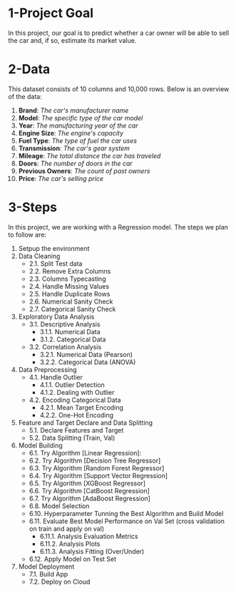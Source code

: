 # __1-Project Goal__
In this project, our goal is to predict whether a car owner will be able to sell the car and, if so, estimate its market value.

# __2-Data__
This dataset consists of 10 columns and 10,000 rows. Below is an overview of the data:
1. __Brand__: _The car's manufacturer name_
2. __Model__: _The specific type of the car model_
3. __Year__: _The manufacturing year of the car_
4. __Engine Size__: _The engine's capacity_
5. __Fuel Type__: _The type of fuel the car uses_
6. __Transmission__: _The car's gear system_
6. __Mileage__: _The total distance the car has traveled_
8. __Doors__: _The number of doors in the car_
9. __Previous Owners__: _The count of past owners_
10. __Price__: _The car's selling price_

# __3-Steps__
In this project, we are working with a Regression model. The steps we plan to follow are:

1. Setpup the environment
2. Data Cleaning
    * 2.1. Split Test data
    * 2.2. Remove Extra Columns
    * 2.3. Columns Typecasting
    * 2.4. Handle Missing Values
    * 2.5. Handle Duplicate Rows
    * 2.6. Numerical Sanity Check
    * 2.7. Categorical Sanity Check
3. Exploratory Data Analysis
    * 3.1. Descriptive Analysis
        * 3.1.1. Numerical Data
        * 3.1.2. Categorical Data
    * 3.2. Correlation Analysis
        * 3.2.1. Numerical Data (Pearson)
        * 3.2.2. Categorical Data (ANOVA)
4. Data Preprocessing
    * 4.1. Handle Outlier
        * 4.1.1. Outlier Detection
        * 4.1.2. Dealing with Outlier
    * 4.2. Encoding Categorical Data
        * 4.2.1. Mean Target Encoding
        * 4.2.2. One-Hot Encoding
5. Feature and Target Declare and Data Splitting
    * 5.1. Declare Features and Target
    * 5.2. Data Splitting (Train, Val)
6. Model Building
    * 6.1. Try Algorithm [Linear Regression]:
    * 6.2. Try Algorithm [Decision Tree Regressor]
    * 6.3. Try Algorithm [Random Forest Regressor]
    * 6.4. Try Algorithm [Support Vector Regression]
    * 6.5. Try Algorithm [XGBoost Regressor]
    * 6.6. Try Algorithm [CatBoost Regression]
    * 6.7. Try Algorithm [AdaBoost Regression]
    * 6.8. Model Selection
    * 6.10. Hyperparameter Tunning the Best Algorithm and Build Model 
    * 6.11. Evaluate Best Model Performance on Val Set (cross validation on train and apply on val)
        * 6.11.1. Analysis Evaluation Metrics
        * 6.11.2. Analysis Plots
        * 6.11.3. Analysis Fitting (Over/Under)
    * 6.12. Apply Model on Test Set
7. Model Deployment
    * 7.1. Build App
    * 7.2. Deploy on Cloud